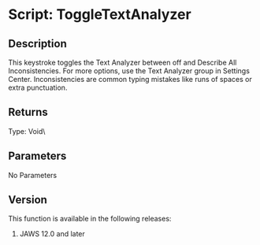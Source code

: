 # Script: ToggleTextAnalyzer

## Description

This keystroke toggles the Text Analyzer between off and Describe All
Inconsistencies. For more options, use the Text Analyzer group in
Settings Center. Inconsistencies are common typing mistakes like runs of
spaces or extra punctuation.

## Returns

Type: Void\

## Parameters

No Parameters

## Version

This function is available in the following releases:

1.  JAWS 12.0 and later
